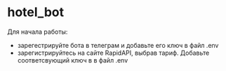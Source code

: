# hotel_bot
Для начала работы:
- зарегестрируйте бота в телеграм и добавьте его ключ в файл .env
- зарегистрируйтесь на сайте RapidAPI, выбрав тариф. Добавьте соответсвующий ключ в в файл .env

